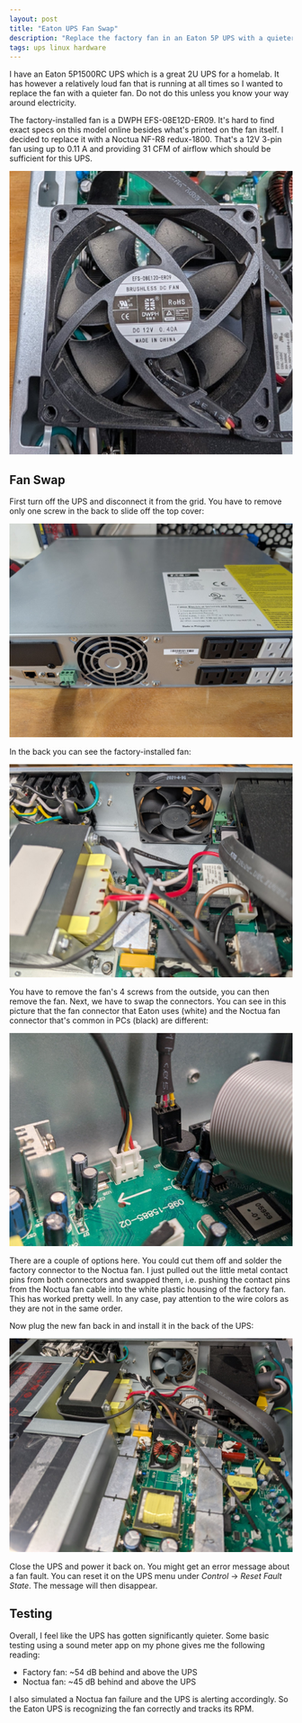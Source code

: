 ```yaml
---
layout: post
title: "Eaton UPS Fan Swap"
description: "Replace the factory fan in an Eaton 5P UPS with a quieter Noctua fan."
tags: ups linux hardware
---
```


I have an Eaton 5P1500RC UPS which is a great 2U UPS for a homelab. It has however a relatively loud fan that is running at all times so I wanted to replace the fan with a quieter fan. Do not do this unless you know your way around electricity.

The factory-installed fan is a DWPH EFS-08E12D-ER09. It's hard to find exact specs on this model online besides what's printed on the fan itself. I decided to replace it with a Noctua NF-R8 redux-1800. That's a 12V 3-pin fan using up to 0.11 A and providing 31 CFM of airflow which should be sufficient for this UPS.

![Eaton UPS Factory Fan Label](/assets/images/eaton-ups-standard-fan-label.jpg)

## Fan Swap

First turn off the UPS and disconnect it from the grid. You have to remove only one screw in the back to slide off the top cover:


![Back of the Eaton UPS](/assets/images/eaton-ups-outside.jpg)

In the back you can see the factory-installed fan:

![Factory-installed fan in the Eaton UPS](/assets/images/eaton-ups-standard-fan-installed.jpg)

You have to remove the fan's 4 screws from the outside, you can then remove the fan. Next, we have to swap the connectors. You can see in this picture that the fan connector that Eaton uses (white) and the Noctua fan connector that's common in PCs (black) are different:

![Fan connectors of the factory fan and Noctua](/assets/images/eaton-ups-connector.jpg)

There are a couple of options here. You could cut them off and solder the factory connector to the Noctua fan. I just pulled out the little metal contact pins from both connectors and swapped them, i.e. pushing the contact pins from the Noctua fan cable into the white plastic housing of the factory fan. This has worked pretty well. In any case, pay attention to the wire colors as they are not in the same order.

Now plug the new fan back in and install it in the back of the UPS:

![Noctua installed inside the Eaton UPS](/assets/images/eaton-ups-noctua-fan.jpg)

Close the UPS and power it back on. You might get an error message about a fan fault. You can reset it on the UPS menu under *Control* -> *Reset Fault State*. The message will then disappear.

## Testing

Overall, I feel like the UPS has gotten significantly quieter. Some basic testing using a sound meter app on my phone gives me the following reading:

* Factory fan: ~54 dB behind and above the UPS
* Noctua fan: ~45 dB behind and above the UPS

I also simulated a Noctua fan failure and the UPS is alerting accordingly. So the Eaton UPS is recognizing the fan correctly and tracks its RPM.
